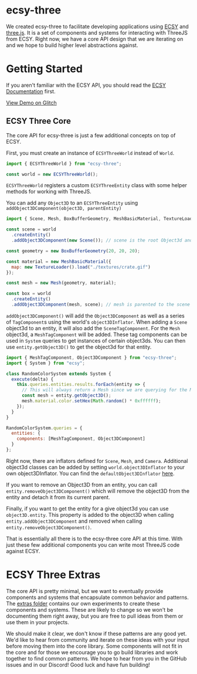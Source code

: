 # ecsy-three

We created ecsy-three to facilitate developing applications using [ECSY](https://ecsy.io) and [three.js](https://threejs.org). It is a set of components and systems for interacting with ThreeJS from ECSY. Right now, we have a core API design that we are iterating on and we hope to build higher level abstractions against.

# Getting Started

If you aren't familiar with the ECSY API, you should read the [ECSY Documentation](https://ecsy.io/docs) first.

[View Demo on Glitch](https://glitch.com/~ecsy-three-spinning-cube)

## ECSY Three Core

The core API for ecsy-three is just a few additional concepts on top of ECSY.

First, you must create an instance of `ECSYThreeWorld` instead of `World`.

```javascript
import { ECSYThreeWorld } from "ecsy-three";

const world = new ECSYThreeWorld();
```

`ECSYThreeWorld` registers a custom `ECSYThreeEntity` class with some helper methods for working with ThreeJS.

You can add any `Object3D` to an `ECSYThreeEntity` using `addObject3DComponent(object3D, parentEntity)`

```javascript
import { Scene, Mesh, BoxBufferGeometry, MeshBasicMaterial, TextureLoader } from "three";

const scene = world
  .createEntity()
  .addObject3DComponent(new Scene()); // scene is the root Object3d and has no parent

const geometry = new BoxBufferGeometry(20, 20, 20);

const material = new MeshBasicMaterial({
  map: new TextureLoader().load("./textures/crate.gif")
});

const mesh = new Mesh(geometry, material);

const box = world
  .createEntity()
  .addObject3DComponent(mesh, scene); // mesh is parented to the scene entity
```

`addObject3DComponent()` will add the `Object3DComponent` as well as a series of `TagComponent`s using the world's `object3DInflator`. When adding a `Scene` object3d to an entity, it will also add the `SceneTagComponent`. For the `Mesh` object3d, a `MeshTagComponent` will be added. These tag components can be used in `System` queries to get instances of certain object3ds. You can then use `entity.getObject3D()` to get the object3d for that entity.

```javascript
import { MeshTagComponent, Object3DComponent } from "ecsy-three";
import { System } from "ecsy";

class RandomColorSystem extends System {
  execute(delta) {
    this.queries.entities.results.forEach(entity => {
      // This will always return a Mesh since we are querying for the MeshTagComponent
      const mesh = entity.getObject3D();
      mesh.material.color.setHex(Math.random() * 0xffffff);
    });
  }
}

RandomColorSystem.queries = {
  entities: {
    components: [MeshTagComponent, Object3DComponent]
  }
};
```

Right now, there are inflators defined for `Scene`, `Mesh`, and `Camera`. Additional object3d classes can be added by setting `world.object3DInflator` to your own object3DInflator. You can find the `defaultObject3DInflator` [here](https://github.com/MozillaReality/ecsy-three/blob/dev/src/core/defaultObject3DInflator.js).

If you want to remove an Object3D from an entity, you can call `entity.removeObject3DComponent()` which will remove the object3D from the entity and detach it from its current parent.

Finally, if you want to get the entity for a give object3d you can use `object3D.entity`. This property is added to the object3D when calling `entity.addObject3DComponent` and removed when calling `entity.removeObject3DComponent()`.

That is essentially all there is to the ecsy-three core API at this time. With just these few additional components you can write most ThreeJS code against ECSY.

# ECSY Three Extras

The core API is pretty minimal, but we want to eventually provide components and systems that encapsulate common behavior and patterns. The [extras folder](https://github.com/MozillaReality/ecsy-three/tree/master/src/extras) contains our own experiments to create these components and systems. These are likely to change so we won't be documenting them right away, but you are free to pull ideas from them or use them in your projects.

We should make it clear, we don't know if these patterns are any good yet. We'd like to hear from community and iterate on these ideas with your input before moving them into the core library. Some components will not fit in the core and for those we encourage you to go build libraries and work together to find common patterns. We hope to hear from you in the GitHub issues and in our Discord! Good luck and have fun building!
